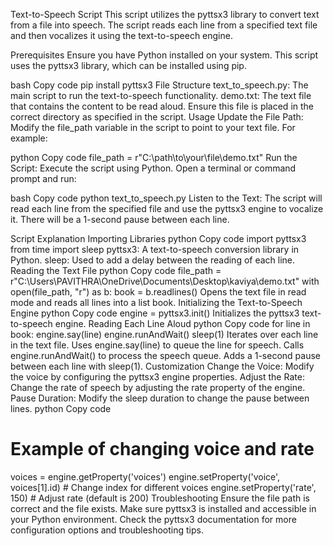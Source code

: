 Text-to-Speech Script
This script utilizes the pyttsx3 library to convert text from a file into speech. The script reads each line from a specified text file and then vocalizes it using the text-to-speech engine.

Prerequisites
Ensure you have Python installed on your system. This script uses the pyttsx3 library, which can be installed using pip.

bash
Copy code
pip install pyttsx3
File Structure
text_to_speech.py: The main script to run the text-to-speech functionality.
demo.txt: The text file that contains the content to be read aloud. Ensure this file is placed in the correct directory as specified in the script.
Usage
Update the File Path: Modify the file_path variable in the script to point to your text file. For example:

python
Copy code
file_path = r"C:\path\to\your\file\demo.txt"
Run the Script: Execute the script using Python. Open a terminal or command prompt and run:

bash
Copy code
python text_to_speech.py
Listen to the Text: The script will read each line from the specified file and use the pyttsx3 engine to vocalize it. There will be a 1-second pause between each line.

Script Explanation
Importing Libraries
python
Copy code
import pyttsx3
from time import sleep
pyttsx3: A text-to-speech conversion library in Python.
sleep: Used to add a delay between the reading of each line.
Reading the Text File
python
Copy code
file_path = r"C:\Users\PAVITHRA\OneDrive\Documents\Desktop\kaviya\demo.txt"
with open(file_path, "r") as b:
    book = b.readlines()
Opens the text file in read mode and reads all lines into a list book.
Initializing the Text-to-Speech Engine
python
Copy code
engine = pyttsx3.init()
Initializes the pyttsx3 text-to-speech engine.
Reading Each Line Aloud
python
Copy code
for line in book:
    engine.say(line)
    engine.runAndWait()
    sleep(1)
Iterates over each line in the text file.
Uses engine.say(line) to queue the line for speech.
Calls engine.runAndWait() to process the speech queue.
Adds a 1-second pause between each line with sleep(1).
Customization
Change the Voice: Modify the voice by configuring the pyttsx3 engine properties.
Adjust the Rate: Change the rate of speech by adjusting the rate property of the engine.
Pause Duration: Modify the sleep duration to change the pause between lines.
python
Copy code
# Example of changing voice and rate
voices = engine.getProperty('voices')
engine.setProperty('voice', voices[1].id)  # Change index for different voices
engine.setProperty('rate', 150)  # Adjust rate (default is 200)
Troubleshooting
Ensure the file path is correct and the file exists.
Make sure pyttsx3 is installed and accessible in your Python environment.
Check the pyttsx3 documentation for more configuration options and troubleshooting tips.
